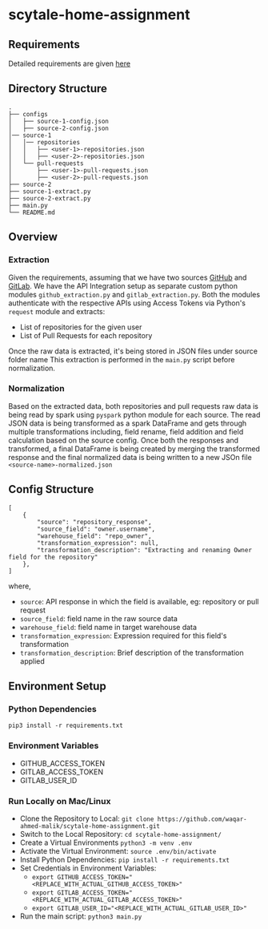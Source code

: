 # scytale-home-assignment

## Requirements
Detailed requirements are given [here](scytale-home-assignment.md)

## Directory Structure
```
.
├── configs
│   ├── source-1-config.json
│   ├── source-2-config.json 
│── source-1
│   │── repositories
│   │   ├── <user-1>-repositories.json
│   │   ├── <user-2>-repositories.json
│   └── pull-requests
│       ├── <user-1>-pull-requests.json
│       ├── <user-2>-pull-requests.json
├── source-2
├── source-1-extract.py
├── source-2-extract.py
├── main.py
└── README.md
```

## Overview

### Extraction
Given the requirements, assuming that we have two sources [GitHub](https://github.com/) and [GitLab](https://about.gitlab.com/). 
We have the API Integration setup as separate custom python modules `github_extraction.py` and `gitlab_extraction.py`. Both the modules authenticate with the respective APIs using Access Tokens via Python's `request` module and extracts:
- List of repositories for the given user
- List of Pull Requests for each repository

Once the raw data is extracted, it's being stored in JSON files under source folder name
This extraction is performed in the `main.py` script before normalization.

### Normalization
Based on the extracted data, both repositories and pull requests raw data is being read by spark using `pyspark` python module for each source. The read JSON data is being transformed as a spark DataFrame and gets through multiple transformations including, field rename, field addition and field calculation based on the source config.
Once both the responses and transformed, a final DataFrame is being created by merging the transformed response and the final normalized data is being written to a new JSOn file `<source-name>-normalized.json`


## Config Structure
```
[
    {
        "source": "repository_response",
        "source_field": "owner.username",
        "warehouse_field": "repo_owner",
        "transformation_expression": null,
        "transformation_description": "Extracting and renaming Owner field for the repository"
    },
]
```
where,
- `source`: API response in which the field is available, eg: repository or pull request
- `source_field`: field name in the raw source data
- `warehouse_field`: field name in target warehouse data
- `transformation_expression`: Expression required for this field's transformation
- `transformation_description`: Brief description of the transformation applied

## Environment Setup

### Python Dependencies
`pip3 install -r requirements.txt`
### Environment Variables
- GITHUB_ACCESS_TOKEN
- GITLAB_ACCESS_TOKEN
- GITLAB_USER_ID

### Run Locally on Mac/Linux
- Clone the Repository to Local: `git clone https://github.com/waqar-ahmed-malik/scytale-home-assignment.git`
- Switch to the Local Repository: `cd scytale-home-assignment/`
- Create a Virtual Environments `python3 -m venv .env`
- Activate the Virtual Environment: `source .env/bin/activate`
- Install Python Dependencies: `pip install -r requirements.txt`
- Set Credentials in Environment Variables:
    - `export GITHUB_ACCESS_TOKEN="<REPLACE_WITH_ACTUAL_GITHUB_ACCESS_TOKEN>"`
    - `export GITLAB_ACCESS_TOKEN="<REPLACE_WITH_ACTUAL_GITLAB_ACCESS_TOKEN>"`
    - `export GITLAB_USER_ID="<REPLACE_WITH_ACTUAL_GITLAB_USER_ID>"`
- Run the main script: `python3 main.py`